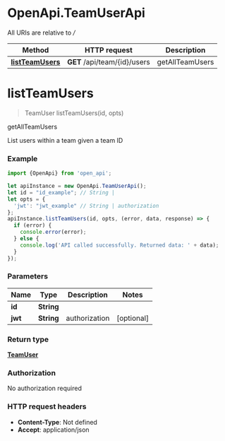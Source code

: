 # OpenApi.TeamUserApi

All URIs are relative to */*

Method | HTTP request | Description
------------- | ------------- | -------------
[**listTeamUsers**](TeamUserApi.md#listTeamUsers) | **GET** /api/team/{id}/users | getAllTeamUsers

<a name="listTeamUsers"></a>
# **listTeamUsers**
> TeamUser listTeamUsers(id, opts)

getAllTeamUsers

List users within a team given a team ID

### Example
```javascript
import {OpenApi} from 'open_api';

let apiInstance = new OpenApi.TeamUserApi();
let id = "id_example"; // String | 
let opts = { 
  'jwt': "jwt_example" // String | authorization
};
apiInstance.listTeamUsers(id, opts, (error, data, response) => {
  if (error) {
    console.error(error);
  } else {
    console.log('API called successfully. Returned data: ' + data);
  }
});
```

### Parameters

Name | Type | Description  | Notes
------------- | ------------- | ------------- | -------------
 **id** | **String**|  | 
 **jwt** | **String**| authorization | [optional] 

### Return type

[**TeamUser**](TeamUser.md)

### Authorization

No authorization required

### HTTP request headers

 - **Content-Type**: Not defined
 - **Accept**: application/json

